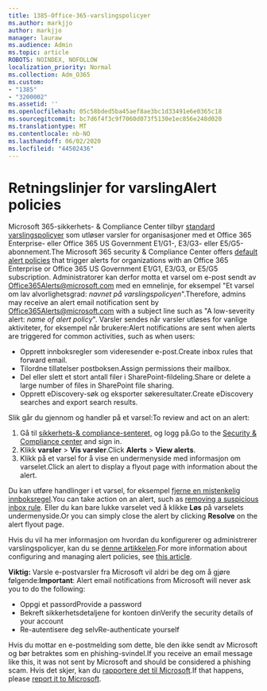 ```yaml
---
title: 1385-Office-365-varslingspolicyer
ms.author: markjjo
author: markjjo
manager: lauraw
ms.audience: Admin
ms.topic: article
ROBOTS: NOINDEX, NOFOLLOW
localization_priority: Normal
ms.collection: Adm_O365
ms.custom:
- "1385"
- "3200002"
ms.assetid: ''
ms.openlocfilehash: 05c58bded5ba45aef8ae3bc1d33491e6e0365c18
ms.sourcegitcommit: bc7d6f4f3c9f7060d073f5130e1ec856e248d020
ms.translationtype: MT
ms.contentlocale: nb-NO
ms.lasthandoff: 06/02/2020
ms.locfileid: "44502436"
---
```

# <a name="alert-policies"></a><span data-ttu-id="69268-102">Retningslinjer for varsling</span><span class="sxs-lookup"><span data-stu-id="69268-102">Alert policies</span></span>

<span data-ttu-id="69268-103">Microsoft 365-sikkerhets- & Compliance Center tilbyr [standard varslingspolicyer](https://docs.microsoft.com/microsoft-365/compliance/alert-policies#default-alert-policies) som utløser varsler for organisasjoner med et Office 365 Enterprise- eller Office 365 US Government E1/G1-, E3/G3- eller E5/G5-abonnement.</span><span class="sxs-lookup"><span data-stu-id="69268-103">The Microsoft 365 security & Compliance Center offers [default alert policies](https://docs.microsoft.com/microsoft-365/compliance/alert-policies#default-alert-policies) that trigger alerts for organizations with an Office 365 Enterprise or Office 365 US Government E1/G1, E3/G3, or E5/G5 subscription.</span></span> <span data-ttu-id="69268-104">Administratorer kan derfor motta et varsel om e-post sendt av Office365Alerts@microsoft.com med en emnelinje, for eksempel "Et varsel om lav alvorlighetsgrad: *navnet på varslingspolicyen*".</span><span class="sxs-lookup"><span data-stu-id="69268-104">Therefore, admins may receive an alert email notification sent by Office365Alerts@microsoft.com with a subject line such as "A low-severity alert: *name of alert policy*".</span></span> <span data-ttu-id="69268-105">Varsler sendes når varsler utløses for vanlige aktiviteter, for eksempel når brukere:</span><span class="sxs-lookup"><span data-stu-id="69268-105">Alert notifications are sent when alerts are triggered for common activities, such as when users:</span></span>

- <span data-ttu-id="69268-106">Opprett innboksregler som videresender e-post.</span><span class="sxs-lookup"><span data-stu-id="69268-106">Create inbox rules that forward email.</span></span>
- <span data-ttu-id="69268-107">Tilordne tillatelser postboksen.</span><span class="sxs-lookup"><span data-stu-id="69268-107">Assign permissions their mailbox.</span></span>
- <span data-ttu-id="69268-108">Del eller slett et stort antall filer i SharePoint-fildeling.</span><span class="sxs-lookup"><span data-stu-id="69268-108">Share or delete a large number of files in SharePoint file sharing.</span></span>
- <span data-ttu-id="69268-109">Opprett eDiscovery-søk og eksporter søkeresultater.</span><span class="sxs-lookup"><span data-stu-id="69268-109">Create eDiscovery searches and export search results.</span></span>

<span data-ttu-id="69268-110">Slik går du gjennom og handler på et varsel:</span><span class="sxs-lookup"><span data-stu-id="69268-110">To review and act on an alert:</span></span>

1. <span data-ttu-id="69268-111">Gå til [sikkerhets-& compliance-senteret,](https://protection.office.com) og logg på.</span><span class="sxs-lookup"><span data-stu-id="69268-111">Go to the [Security & Compliance center](https://protection.office.com) and sign in.</span></span>
2. <span data-ttu-id="69268-112">Klikk **varsler**  >  **Vis varsler**.</span><span class="sxs-lookup"><span data-stu-id="69268-112">Click **Alerts** > **View alerts**.</span></span>
3. <span data-ttu-id="69268-113">Klikk på et varsel for å vise en undermenyside med informasjon om varselet.</span><span class="sxs-lookup"><span data-stu-id="69268-113">Click an alert to display a flyout page with information about the alert.</span></span>

<span data-ttu-id="69268-114">Du kan utføre handlinger i et varsel, for eksempel [fjerne en mistenkelig innboksregel](https://docs.microsoft.com/microsoft-365/security/office-365-security/responding-to-a-compromised-email-account).</span><span class="sxs-lookup"><span data-stu-id="69268-114">You can take action on an alert, such as [removing a suspicious inbox rule](https://docs.microsoft.com/microsoft-365/security/office-365-security/responding-to-a-compromised-email-account).</span></span> <span data-ttu-id="69268-115">Eller du kan bare lukke varselet ved å klikke **Løs** på varselets undermenyside.</span><span class="sxs-lookup"><span data-stu-id="69268-115">Or you can simply close the alert by clicking **Resolve** on the alert flyout page.</span></span>

<span data-ttu-id="69268-116">Hvis du vil ha mer informasjon om hvordan du konfigurerer og administrerer varslingspolicyer, kan du se [denne artikkelen](https://docs.microsoft.com/microsoft-365/compliance/alert-policies).</span><span class="sxs-lookup"><span data-stu-id="69268-116">For more information about configuring and managing alert policies, see  [this article](https://docs.microsoft.com/microsoft-365/compliance/alert-policies).</span></span>

<span data-ttu-id="69268-117">**Viktig:** Varsle e-postvarsler fra Microsoft vil aldri be deg om å gjøre følgende:</span><span class="sxs-lookup"><span data-stu-id="69268-117">**Important**: Alert email notifications from Microsoft will never ask you to do the following:</span></span>

- <span data-ttu-id="69268-118">Oppgi et passord</span><span class="sxs-lookup"><span data-stu-id="69268-118">Provide a password</span></span>
- <span data-ttu-id="69268-119">Bekreft sikkerhetsdetaljene for kontoen din</span><span class="sxs-lookup"><span data-stu-id="69268-119">Verify the security details of your account</span></span>
- <span data-ttu-id="69268-120">Re-autentisere deg selv</span><span class="sxs-lookup"><span data-stu-id="69268-120">Re-authenticate yourself</span></span>

<span data-ttu-id="69268-121">Hvis du mottar en e-postmelding som dette, ble den ikke sendt av Microsoft og bør betraktes som en phishing-svindel.</span><span class="sxs-lookup"><span data-stu-id="69268-121">If you receive an email message like this, it was not sent by Microsoft and should be considered a phishing scam.</span></span> <span data-ttu-id="69268-122">Hvis det skjer, kan du [rapportere det til Microsoft](https://docs.microsoft.com/microsoft-365/security/office-365-security/report-junk-email-and-phishing-scams-in-outlook-on-the-web-eop).</span><span class="sxs-lookup"><span data-stu-id="69268-122">If that happens, please [report it to Microsoft](https://docs.microsoft.com/microsoft-365/security/office-365-security/report-junk-email-and-phishing-scams-in-outlook-on-the-web-eop).</span></span>